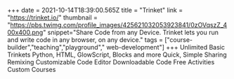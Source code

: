 +++
date = 2021-10-14T18:39:00.565Z
title = "Trinket"
link = "https://trinket.io/"
thumbnail = "https://pbs.twimg.com/profile_images/425621032053923841/0zOVqszZ_400x400.png"
snippet="Share Code from any Device. Trinket lets you run and write code in any browser, on any device."
tags = ["course-builder","teaching","playground"," web-development"]
+++
Unlimited Basic Trinkets
Python, HTML, GlowScript, Blocks and more
Quick, Simple Sharing
Remixing
Customizable Code Editor
Downloadable Code
Free Activities
Custom Courses
